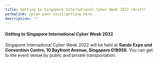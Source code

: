 ```yaml
---
title: Getting to Singapore International Cyber Week 2022 (Draft)
permalink: /plan-your-visit/getting-here
description: ""
---
```

#### **Getting to Singapore International Cyber Week 2022**

Singapore International Cyber Week 2022 will be held at **Sands Expo and Convention Centre, 10 Bayfront Avenue, Singapore 018956**. You can get to the event venue by public and private transportation<a href="https://www.marinabaysands.com/company-information/directions-to-marina-bay-sands.html#mice" target="_blank"></a>.